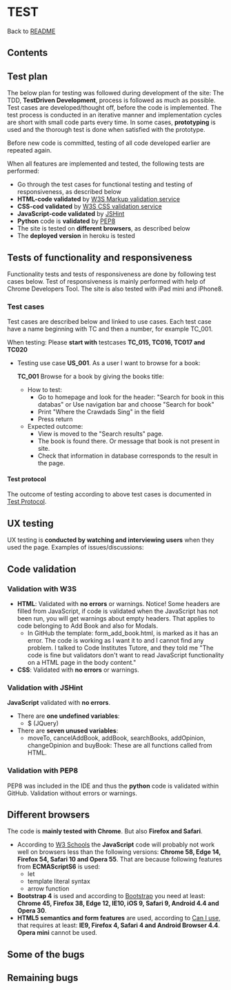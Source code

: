 # TEST

Back to [README](https://github.com/Carina-P/ms3-best-books/blob/master/README.md)

## Contents

## Test plan
The below plan for testing was followed during development of the site:
The TDD, **TestDriven Development**, process is followed as much as possible. 
Test cases are developed/thought off, before the code is implemented. The test
process is conducted in an iterative manner and implementation cycles are short
with small code parts every time. In some cases, **prototyping** is used and
the thorough test is done when satisfied with the prototype.

Before new code is committed, testing of all code developed earlier are
repeated again.

When all features are implemented and tested, the following tests are 
performed:
- Go through the test cases for functional testing and testing of
responsiveness, as described below
- **HTML-code validated** by 
[W3S Markup validation service](https://validator.w3.org/)
- **CSS-cod validated** by 
[W3S CSS validation service](https://jigsaw.w3.org/css-validator/)
- **JavaScript-code validated** by [JSHint](https://jshint.com/)
- **Python** code is **validated** by [PEP8](https://pypi.org/project/pep8/) 
- The site is tested on **different browsers**, as described below
- The **deployed version** in heroku is tested

## Tests of functionality and responsiveness
Functionality tests and tests of responsiveness are done by following test cases
below.
Test of responsiveness is mainly performed with help of Chrome Developers Tool. 
The site is also tested with iPad mini and iPhone8.

### Test cases
Test cases are described below and linked to use cases. Each test case have
a name beginning with TC and then a number, for example TC_001.

When testing: Please **start with** testcases **TC_015, TC016, TC017 and TC020**

- Testing use case **US_001**. As a user I want to browse for a book:

    **TC_001** Browse for a book by giving the books title:
    - How to test:
        - Go to homepage and look for the header: "Search for book in this databas" or
        Use navigation bar and choose "Search for book"
        - Print "Where the Crawdads Sing" in the field
        - Press return
    - Expected outcome:
        - View is moved to the "Search results" page.
        - The book is found there. Or message that book is not present in site.
        - Check that information in database corresponds to the result in the page.

#### Test protocol
The outcome of testing according to above test cases is documented in [Test Protocol](https://github.com/Carina-P/ms3-best-books/blob/master/test/protocol_test_cases.pdf).


## UX testing
UX testing is **conducted by watching and interviewing users** when they used
the page. Examples of issues/discussions:

## Code validation
### Validation with W3S
- **HTML**: Validated with **no errors** or warnings. Notice! Some headers are filled from JavaScript, if
code is validated when the JavaScript has not been run, you will get warnings about empty headers. That 
applies to code belonging to Add Book and also for Modals.
    - In GitHub the template: form_add_book.html, is marked as it has an error. The code is working as
    I want it to and I cannot find any problem. I talked to Code Institutes Tutore, and they told me
    "The code is fine but validators don't want to read JavaScript functionality on a HTML page in the body content."
- **CSS**: Validated with **no errors** or warnings.

### Validation with JSHint
**JavaScript** validated with **no errors**. 
- There are **one undefined variables**: 
    - $ (JQuery)
- There are **seven unused variables**:
    - moveTo, cancelAddBook, addBook, searchBooks, addOpinion, changeOpinion and buyBook:
    These are all functions called from HTML.

### Validation with PEP8
PEP8 was included in the IDE and thus the **python** code is validated within GitHub.
Validation without errors or warnings.

## Different browsers
The code is **mainly tested with Chrome**. But also **Firefox and Safari**.
- According to [W3 Schools](https://www.w3schools.com/js/js_es6.asp) the 
**JavaScript** code will probably not work well on browsers less than the 
following versions: **Chrome 58, Edge 14, Firefox 54, Safari 10 and Opera 55**. 
That are because following features from **ECMAScriptS6** is used: 
    - let
    - template literal syntax
    - arrow function
- **Bootstrap 4** is used and according to [Bootstrap](https://getbootstrap.com/docs/4.6/getting-started/browsers-devices/)
you need at least: 
**Chrome 45, Firefox 38, Edge 12, IE10, iOS 9, Safari 9, Android 4.4 and Opera 30**.
- **HTML5 semantics and form features** are used, according to [Can I use](https://caniuse.com/?search=HTML5), that requires at least:
**IE9, Firefox 4, Safari 4 and Android Browser 4.4**. **Opera mini** cannot be used.
    

## Some of the bugs

## Remaining bugs